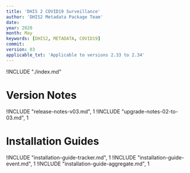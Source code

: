 ```yaml
---
title: 'DHIS 2 COVID19 Surveillance'
author: 'DHIS2 Metadata Package Team'
date:
year: 2020
month: May
keywords: [DHIS2, METADATA, COVID19]
commit:
version: 03
applicable_txt: 'Applicable to versions 2.33 to 2.34'
---
```


<!--DHIS2-SECTION-ID:index-->

!INCLUDE "./index.md"

# Version Notes

!INCLUDE "release-notes-v03.md", 1
!INCLUDE "upgrade-notes-02-to-03.md", 1

# Installation Guides

!INCLUDE "installation-guide-tracker.md", 1
!INCLUDE "installation-guide-event.md", 1
!INCLUDE "installation-guide-aggregate.md", 1
